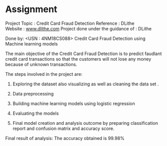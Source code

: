 # Assignment



Project Topic : Credit Card Fraud Detection
Reference : DLithe  
Website : www.dlithe.com
Project done under the guidance of : DLithe

Done by: <NAME : Maithili Rao B S><USN : 4NM18CS088>
Credit Card Fraud Detection using Machine learning models

The main objective of the Credit Card Fraud Detection is to predict faudlant credit card transactions so that the customers will not lose any money because of unknown transactions.


The steps involved in the project are:

1. Exploring the dataset also visualizing as well as cleaning the data set .

2. Data preprocessing

3. Building machine learning models using logistic regression

4. Evaluating the models

5. Final model creation and analysis outcome by preparing classification report and confusion matrix and accuracy score.


Final result of analysis:
The accuracy obtained is 99.98%
